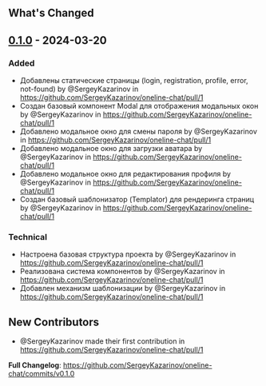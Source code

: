 ## What's Changed

## [0.1.0] - 2024-03-20

### Added
- Добавлены статические страницы (login, registration, profile, error, not-found) by @SergeyKazarinov in https://github.com/SergeyKazarinov/oneline-chat/pull/1
- Создан базовый компонент Modal для отображения модальных окон by @SergeyKazarinov in https://github.com/SergeyKazarinov/oneline-chat/pull/1
- Добавлено модальное окно для смены пароля by @SergeyKazarinov in https://github.com/SergeyKazarinov/oneline-chat/pull/1
- Добавлено модальное окно для загрузки аватара by @SergeyKazarinov in https://github.com/SergeyKazarinov/oneline-chat/pull/1
- Добавлено модальное окно для редактирования профиля by @SergeyKazarinov in https://github.com/SergeyKazarinov/oneline-chat/pull/1
- Создан базовый шаблонизатор (Templator) для рендеринга страниц by @SergeyKazarinov in https://github.com/SergeyKazarinov/oneline-chat/pull/1

### Technical
- Настроена базовая структура проекта by @SergeyKazarinov in https://github.com/SergeyKazarinov/oneline-chat/pull/1
- Реализована система компонентов by @SergeyKazarinov in https://github.com/SergeyKazarinov/oneline-chat/pull/1
- Добавлен механизм шаблонизации by @SergeyKazarinov in https://github.com/SergeyKazarinov/oneline-chat/pull/1

## New Contributors
* @SergeyKazarinov made their first contribution in https://github.com/SergeyKazarinov/oneline-chat/pull/1

**Full Changelog**: https://github.com/SergeyKazarinov/oneline-chat/commits/v0.1.0

[0.1.0]: https://github.com/SergeyKazarinov/oneline-chat/releases/tag/v0.1.0
